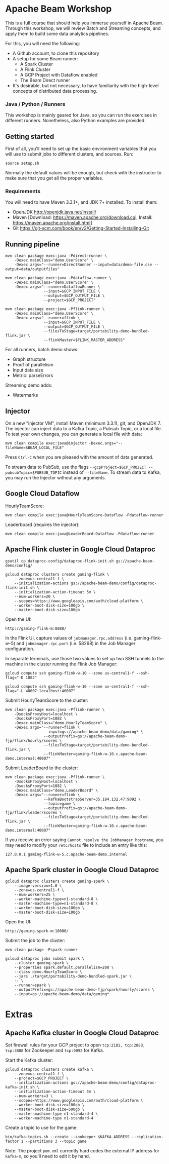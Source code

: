 # Apache Beam Workshop
This is a full course that should help you immerse yourself in Apache Beam.
Through this workshop, we will review Batch and Streaming concepts, and apply
them to build some data analytics pipelines.

For this, you will need the following:
* A Github account, to clone this repository
* A setup for some Beam runner:
  * A Spark Cluster
  * A Flink Cluster
  * A GCP Project with Dataflow enabled
  * The Beam Direct runner
* It's desirable, but not necessary, to have familiarity with the high-level
  concepts of distributed data processing.

### Java / Python / Runners
This workshop is mainly geared for Java, so you can run the exercises in
different runners. Nonetheless, also Python examples are provided.

## Getting started
First of all, you'll need to set up the basic environment variables that you
will use to submit jobs to different clusters, and sources. Run:

    source setup.sh

Normally the default values will be enough, but check with the instructor to make
sure that you get all the proper variables.

### Requirements
You will need to have Maven 3.3.1+, and JDK 7+ installed. To install them:

* OpenJDK http://openjdk.java.net/install/
* Maven [Download: https://maven.apache.org/download.cgi, Install: https://maven.apache.org/install.html]
* Git   https://git-scm.com/book/en/v2/Getting-Started-Installing-Git

## Running pipeline


    mvn clean package exec:java -Pdirect-runner \
        -Dexec.mainClass="demo.UserScore" \
        -Dexec.args="--runner=DirectRunner --input=data/demo-file.csv --output=data/outputfiles"

    mvn clean package exec:java -Pdataflow-runner \
        -Dexec.mainClass="demo.UserScore" \
        -Dexec.args="--runner=DataflowRunner \
                     --input=$GCP_INPUT_FILE \
                     --output=$GCP_OUTPUT_FILE \
                     --project=$GCP_PROJECT"

    mvn clean package exec:java -Pflink-runner \
        -Dexec.mainClass="demo.UserScore" \
        -Dexec.args="--runner=flink \
                     --input=$GCP_INPUT_FILE \
                     --output=$GCP_OUTPUT_FILE \
                     --filesToStage=target/portability-demo-bundled-flink.jar \
                     --flinkMaster=$FLINK_MASTER_ADDRESS"






For all runners, batch demo shows:
* Graph structure 
* Proof of parallelism
* Input data size
* Metric: parseErrors

Streaming demo adds:
* Watermarks


## Injector

On a new "injector VM", install Maven (minimum 3.3.1), git, and OpenJDK 7. The
injector can inject data to a Kafka Topic, a Pubsub Topic, or a local file. To
test your own changes, you can generate a local file with data:

    mvn clean compile exec:java@injector -Dexec.args="--fileName=$BEAM_LOCAL_FILE"

Press `Ctrl-C` when you are pleased with the amount of data generated.

To stream data to PubSub, use the flags `--gcpProject=$GCP_PROJECT --pubsubTopic=$PUBSUB_TOPIC` instead of `--fileName`.
To stream data to Kafka, you may run the Injector without any arguments.

## Google Cloud Dataflow

HourlyTeamScore:

    mvn clean compile exec:java@HourlyTeamScore-Dataflow -Pdataflow-runner

Leaderboard (requires the injector):

    mvn clean compile exec:java@LeaderBoard-Dataflow -Pdataflow-runner

## Apache Flink cluster in Google Cloud Dataproc

    gsutil cp dataproc-config/dataproc-flink-init.sh gs://apache-beam-demo/config/

    gcloud dataproc clusters create gaming-flink \
        --zone=us-central1-f \
        --initialization-actions gs://apache-beam-demo/config/dataproc-flink-init.sh \
        --initialization-action-timeout 5m \
        --num-workers=20 \
        --scopes=https://www.googleapis.com/auth/cloud-platform \
        --worker-boot-disk-size=100gb \
        --master-boot-disk-size=100gb

Open the UI:

    http://gaming-flink-m:8088/

In the Flink UI, capture values of `jobmanager.rpc.address` (i.e. gaming-flink-w-5) and
`jobmanager.rpc.port` (i.e. 58268) in the Job Manager configuration.

In separate terminals, use those two values to set up two SSH tunnels to the machine in the cluster
running the Flink Job Manager:

    gcloud compute ssh gaming-flink-w-10 --zone us-central1-f --ssh-flag="-D 1082"

    gcloud compute ssh gaming-flink-w-10 --zone us-central1-f --ssh-flag="-L 40007:localhost:40007"

Submit HourlyTeamScore to the cluster:

    mvn clean package exec:java -Pflink-runner \
        -DsocksProxyHost=localhost \
        -DsocksProxyPort=1082 \
        -Dexec.mainClass="demo.HourlyTeamScore" \
        -Dexec.args="--runner=flink \
                     --input=gs://apache-beam-demo/data/gaming* \
                     --outputPrefix=gs://apache-beam-demo-fjp/flink/hourly/scores \
                     --filesToStage=target/portability-demo-bundled-flink.jar \
                     --flinkMaster=gaming-flink-w-10.c.apache-beam-demo.internal:40007"

Submit LeaderBoard to the cluster:

    mvn clean package exec:java -Pflink-runner \
        -DsocksProxyHost=localhost \
        -DsocksProxyPort=1082 \
        -Dexec.mainClass="demo.LeaderBoard" \
        -Dexec.args="--runner=flink \
                     --kafkaBootstrapServer=35.184.132.47:9092 \
                     --topic=game \
                     --outputPrefix=gs://apache-beam-demo-fjp/flink/leader/scores \
                     --filesToStage=target/portability-demo-bundled-flink.jar \
                     --flinkMaster=gaming-flink-w-10.c.apache-beam-demo.internal:40007"

If you receive an error saying `Cannot resolve the JobManager hostname`, you
may need to modify your `/etc/hosts` file to include an entry like this:

    127.0.0.1 gaming-flink-w-5.c.apache-beam-demo.internal

## Apache Spark cluster in Google Cloud Dataproc

    gcloud dataproc clusters create gaming-spark \
        --image-version=1.0 \
        --zone=us-central1-f \
        --num-workers=25 \
        --worker-machine-type=n1-standard-8 \
        --master-machine-type=n1-standard-8 \
        --worker-boot-disk-size=100gb \
        --master-boot-disk-size=100gb

Open the UI:

    http://gaming-spark-m:18080/

Submit the job to the cluster:

    mvn clean package -Pspark-runner

    gcloud dataproc jobs submit spark \
        --cluster gaming-spark \
        --properties spark.default.parallelism=200 \
        --class demo.HourlyTeamScore \
        --jars ./target/portability-demo-bundled-spark.jar \
        -- \
        --runner=spark \
        --outputPrefix=gs://apache-beam-demo-fjp/spark/hourly/scores \
        --input=gs://apache-beam-demo/data/gaming*


# Extras

## Apache Kafka cluster in Google Cloud Dataproc

Set firewall rules for your GCP project to open `tcp:2181, tcp:2888, tcp:3888` for Zookeeper and `tcp:9092` for Kafka.

Start the Kafka cluster:

    gcloud dataproc clusters create kafka \
        --zone=us-central1-f \
        --project=$GCP_PROJECT \
        --initialization-actions gs://apache-beam-demo/config/dataproc-kafka-init.sh \
        --initialization-action-timeout 5m \
        --num-workers=3 \
        --scopes=https://www.googleapis.com/auth/cloud-platform \
        --worker-boot-disk-size=100gb \
        --master-boot-disk-size=500gb \
        --master-machine-type n1-standard-4 \
        --worker-machine-type n1-standard-4       

Create a topic to use for the game:

    bin/kafka-topics.sh --create --zookeeper $KAFKA_ADDRESS --replication-factor 1 --partitions 3 --topic game

Note: The project `pom.xml` currently hard codes the external IP address for `kafka-m`, so you'll need to edit it by hand.

